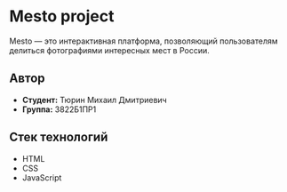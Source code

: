 # Mesto project

Mesto — это интерактивная платформа, позволяющий пользователям делиться фотографиями интересных мест в России.

## Автор

- **Студент:** Тюрин Михаил Дмитриевич
- **Группа:** 3822Б1ПР1

## Стек технологий

- HTML
- CSS
- JavaScript
